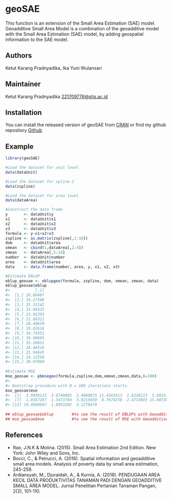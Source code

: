 
<!-- README.md is generated from README.Rmd. Please edit that file -->

# geoSAE

<!-- badges: start -->
<!-- badges: end -->

This function is an extension of the Small Area Estimation (SAE) model.
Geoadditive Small Area Model is a combination of the geoadditive model
with the Small Area Estimation (SAE) model, by adding geospatial
information to the SAE model.

## Authors

Ketut Karang Pradnyadika, Ika Yuni Wulansari

## Maintainer

Ketut Karang Pradnyadika <221709776@stis.ac.id>

## Installation

You can install the released version of geoSAE from
[CRAN](https://CRAN.R-project.org) or find my github repository
[Github](https://github.com/ketutdika)

## Example

``` r
library(geoSAE)

#Load the dataset for unit level
data(dataUnit)

#Load the dataset for spline-2
data(zspline)

#Load the dataset for area level
data(dataArea)

#Construct the data frame
y       <- dataUnit$y
x1      <- dataUnit$x1
x2      <- dataUnit$x2
x3      <- dataUnit$x3
formula <- y~x1+x2+x3
zspline <- as.matrix(zspline[,1:10])
dom     <- dataUnit$area
xmean   <- cbind(1,dataArea[,2:4])
zmean   <- dataArea[,5:14]
number  <- dataUnit$number
area    <- dataUnit$area
data    <- data.frame(number, area, y, x1, x2, x3)

#Estimate EBLUP
eblup_geosae <- eblupgeo(formula, zspline, dom, xmean, zmean, data)
eblup_geosae$eblup
#>           [,1]
#>  [1,] 28.80487
#>  [2,] 34.27508
#>  [3,] 35.32142
#>  [4,] 33.04335
#>  [5,] 23.91203
#>  [6,] 21.68321
#>  [7,] 20.40650
#>  [8,] 19.82616
#>  [9,] 34.74351
#> [10,] 39.99695
#> [11,] 35.20031
#> [12,] 28.46516
#> [13,] 31.94645
#> [14,] 24.12550
#> [15,] 30.97060
 
#Estimate MSE
mse_geosae <- pbmsegeo(formula,zspline,dom,xmean,zmean,data,B=100)
#> 
#> Bootstrap procedure with B = 100 iterations starts.
mse_geosae$mse
#>  [1]  3.9030125  3.6740805  2.4060875 11.4583413  1.8236213  5.8924137
#>  [7]  1.9357287  1.3473704  3.9215650  0.7674256  2.4733603 15.6073802
#> [13] 10.4960697  1.8853202  4.1279470
 
## eblup_geosae$eblup        #to see the result of EBLUPs with Geoadditive Small Area Model each area
## mse_geosae$mse            #to see the result of MSE with Geoadditive Small Area Model each area
```

## References

-   Rao, J.N.K & Molina. (2015). Small Area Estimation 2nd Edition. New
    York: John Wiley and Sons, Inc.
-   Bocci, C., & Petrucci, A. (2016). Spatial information and
    geoadditive small area models. Analysis of poverty data by small
    area estimation, 245-259.
-   Ardiansyah, M., Djuraidah, A., & Kurnia, A. (2018). PENDUGAAN AREA
    KECIL DATA PRODUKTIVITAS TANAMAN PADI DENGAN GEOADDITIVE SMALL AREA
    MODEL. Jurnal Penelitian Pertanian Tanaman Pangan, 2(2), 101-110.
